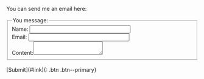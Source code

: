 You can send me an email here:

<form method="POST" action="https://formspree.io/gaoyuankidult@gmail.com">
  <fieldset>
    <legend>You message:</legend>
    Name: <input name="name" type="text" size="30" required><br>
    Email: <input name="_replyto" type="text" size="30" required><br>
    Content:<textarea name="message" required></textarea>
  </fieldset>
  <br>
  [Submit](#link){: .btn .btn--primary}
</form>
